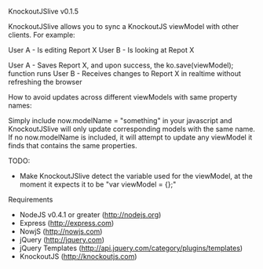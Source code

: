 KnockoutJSlive v0.1.5

KnockoutJSlive allows you to sync a KnockoutJS viewModel with other clients. For example:

User A - Is editing Report X
User B - Is looking at Repot X 

User A - Saves Report X, and upon success, the ko.save(viewModel); function runs
User B - Receives changes to Report X in realtime without refreshing the browser

How to avoid updates across different viewModels with same property names:

Simply include now.modelName = "something" in your javascript and KnockoutJSlive will only update corresponding models with the same name. If no now.modelName is included, it will attempt to update any viewModel it finds that contains the same properties.

TODO:

- Make KnockoutJSlive detect the variable used for the viewModel, at the moment it expects it to be "var viewModel = {};"

Requirements

- NodeJS v0.4.1 or greater (http://nodejs.org)
 - Express (http://express.com)
  - NowjS (http://nowjs.com)
- jQuery (http://jquery.com)
- jQuery Templates (http://api.jquery.com/category/plugins/templates)
- KnockoutJS (http://knockoutjs.com)
